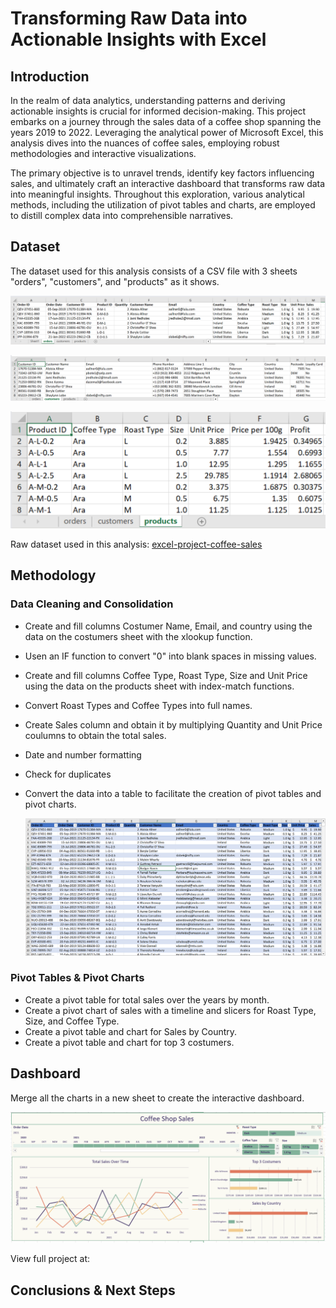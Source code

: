 # Transforming Raw Data into Actionable Insights with Excel

## Introduction

In the realm of data analytics, understanding patterns and deriving actionable insights is crucial for informed decision-making. This project embarks on a journey through the sales data of a coffee shop spanning the years 2019 to 2022. Leveraging the analytical power of Microsoft Excel, this analysis dives into the nuances of coffee sales, employing robust methodologies and interactive visualizations.

The primary objective is to unravel trends, identify key factors influencing sales, and ultimately craft an interactive dashboard that transforms raw data into meaningful insights. Throughout this exploration, various analytical methods, including the utilization of pivot tables and charts, are employed to distill complex data into comprehensible narratives.

## Dataset

The dataset used for this analysis consists of a CSV file with 3 sheets "orders", "customers", and "products" as it shows.

![Orders raw dataset](ordersraw.png)


![Customers raw dataset](customersraw.png)


![Products raw dataset](productsraw.png)


Raw dataset used in this analysis: [excel-project-coffee-sales](https://github.com/mochen862/excel-project-coffee-sales)

## Methodology
### Data Cleaning and Consolidation
* Create and fill columns Costumer Name, Email, and country using the data on the costumers sheet with the xlookup function.
* Usen an IF function to convert "0" into blank spaces in missing values.
* Create and fill columns Coffee Type, Roast Type, Size and Unit Price using the data on the products sheet with index-match functions.
* Convert Roast Types and Coffee Types into full names.
* Create Sales column and obtain it by multiplying Quantity and Unit Price coulumns to obtain the total sales. 
* Date and number formatting
* Check for duplicates
* Convert the data into a table to facilitate the creation of pivot tables and pivot charts.

  ![Table](table.png) 

### Pivot Tables & Pivot Charts
* Create a pivot table for total sales over the years by month.
* Create a pivot chart of sales with a timeline and slicers for Roast Type, Size, and Coffee Type.
* Create a pivot table and chart for Sales by Country.
* Create a pivot table and chart for top 3 costumers.
  
## Dashboard

Merge all the charts in a new sheet to create the interactive dashboard.

![Dashboard](Dashboard.png)

View full project at: 

## Conclusions & Next Steps


